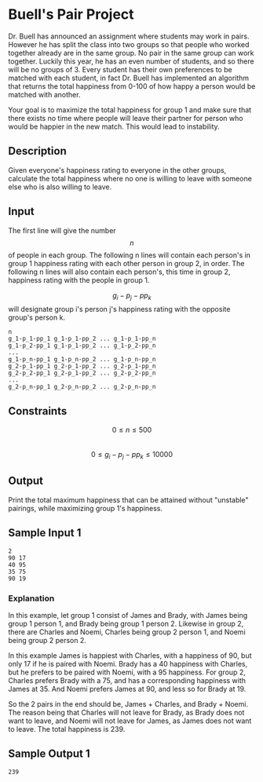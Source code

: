 # Buell's Pair Project

Dr. Buell has announced an assignment where students may work in pairs. However he has split the class into two groups so that people who worked together already are in the same group. No pair in the same group can work together. Luckily this year, he has an even number of students, and so there will be no groups of 3. Every student has their own preferences to be matched with each student, in fact Dr. Buell has implemented an algorithm that returns the total happiness from 0-100 of how happy a person would be matched with another.

Your goal is to maximize the total happiness for group 1 and make sure that there exists no time where people will leave their partner for person who would be happier in the new match. This would lead to instability.

## Description

Given everyone's happiness rating to everyone in the other groups, calculate the total happiness where no one is willing to leave with someone else who is also willing to leave.

## Input

The first line will give the number $$n$$ of people in each group. The following n lines will contain each person's in group 1 happiness rating with each other person in group 2, in order. The following n lines will also contain each person's, this time in group 2, happiness rating with the people in group 1.

$$g_i-p_j-pp_k$$ will designate group i's person j's happiness rating with the opposite group's person k.

```
n
g_1-p_1-pp_1 g_1-p_1-pp_2 ... g_1-p_1-pp_n
g_1-p_2-pp_1 g_1-p_1-pp_2 ... g_1-p_2-pp_n
...
g_1-p_n-pp_1 g_1-p_n-pp_2 ... g_1-p_n-pp_n
g_2-p_1-pp_1 g_2-p_1-pp_2 ... g_2-p_1-pp_n
g_2-p_2-pp_1 g_2-p_1-pp_2 ... g_2-p_2-pp_n
...
g_2-p_n-pp_1 g_2-p_n-pp_2 ... g_2-p_n-pp_n
```

## Constraints
$$0 \leq n \leq 500$$  
$$0 \leq g_i-p_j-pp_k \leq 10000$$

## Output

Print the total maximum happiness that can be attained without "unstable" pairings, while maximizing group 1's happiness.

## Sample Input 1

```
2
90 17
40 95
35 75
90 19
```

### Explanation

In this example, let group 1 consist of James and Brady, with James being group 1 person 1, and Brady being group 1 person 2. Likewise in group 2, there are Charles and Noemi, Charles being group 2 person 1, and Noemi being group 2 person 2.

In this example James is happiest with Charles, with a happiness of 90, but only 17 if he is paired with Noemi. Brady has a 40 happiness with Charles, but he prefers to be paired with Noemi, with a 95 happiness. For group 2, Charles prefers Brady with a 75, and has a corresponding happiness with James at 35. And Noemi prefers James at 90, and less so for Brady at 19.

So the 2 pairs in the end should be, James + Charles, and Brady + Noemi. The reason being that Charles will not leave for Brady, as Brady does not want to leave, and Noemi will not leave for James, as James does not want to leave. The total happiness is 239.

## Sample Output 1

```
239
```
